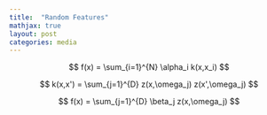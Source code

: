 ```yaml
---
title:  "Random Features"
mathjax: true
layout: post
categories: media
---
```


$$
f(x) = \sum_{i=1}^{N} \alpha_i k(x,x_i)
$$

$$
k(x,x') = \sum_{j=1}^{D} z(x,\omega_j) z(x',\omega_j)
$$

$$
f(x) = \sum_{j=1}^{D} \beta_j z(x,\omega_j)
$$
